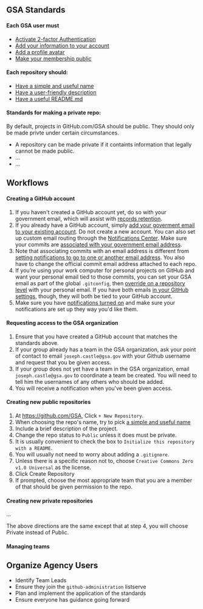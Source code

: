 
## GSA Standards

#### Each GSA user must

* [Activate 2-factor Authentication](https://github.com/fisma-ready/github#activate-2-factor-authentication)
* [Add your information to your account](https://github.com/fisma-ready/github#add-your-information-to-your-account)
* [Add a profile avatar](https://github.com/fisma-ready/github#add-a-profile-avatar)
* [Make your membership public](https://github.com/fisma-ready/github#make-your-membership-public)

#### Each repository should: 

* [Have a simple and useful name](https://pages.18f.gov/open-source-guide/naming-your-project/)
* [Have a user-friendly description](https://pages.18f.gov/open-source-guide/writing-the-repo-description/)
* [Have a useful README.md](https://pages.18f.gov/open-source-guide/making-readmes-readable/)

#### Standards for making a private repo:  

By default, projects in GitHub.com/GSA should be public.  They should only be made privte under certain circumstances.  

* A repository can be made private if it containts information that legally cannot be made public.  
* ...
* ...

## Workflows 

#### Creating a GitHub account

1. If you haven't created a GitHub account yet, do so with your government email, which will assist with [records retention](http://ben.balter.com/open-source-for-government/#records).  
2. If you already have a GitHub account, simply [add your goverment email to your existing account](https://help.github.com/articles/adding-an-email-address-to-your-github-account/). Do not create a new account. You can also set up custom email routing through the [Notifications Center](https://github.com/settings/notifications). Make sure your commits are [associated with your government email address](https://help.github.com/articles/setting-your-email-in-git).
3. Note that associating commits with an email address is different from [setting notifications to go to one or another email address](https://help.github.com/articles/configuring-notification-emails-for-organizations/). You also have to change the official commit email address attached to each repo.
4. If you’re using your work computer for personal projects on GitHub and want your personal email tied to those commits, you can set your GSA email as part of the global `.gitconfig`, then [override on a repository level](http://git-scm.com/book/en/v2/Customizing-Git-Git-Configuration) with your personal email. If you have both emails [in your GitHub settings](https://github.com/settings/emails), though, they will both be tied to your GitHub account.
5. Make sure you have [notifications turned on](https://github.com/settings/notifications) and make sure your notifications are set up they way you'd like them.

#### Requesting access to the GSA organization

1. Ensure that you have created a GitHub account that matches the standards above.  
2. If your group already has a team in the GSA organization, ask your point of contact to email `joseph.castle@gsa.gov` with your Github username and request that you be given access.  
3. If your group does not yet have a team in the GSA organization, email `joseph.castle@gsa.gov` to coordinate a team be created.  You will need to tell him the usernames of any others who should be added.   
4. You will receive a notification when you've been given access.  

#### Creating new public repositories

1. At https://github.com/GSA, Click `+ New Repository`.  
2. When choosing the repo's name, try to pick [a simple and useful name](https://pages.18f.gov/open-source-guide/naming-your-project/)
3. Include a brief description of the project.  
4. Change the repo status to `Public` unless it does must be private.  
5. It is usually convenient to check the box to `Initialize this repository with a README`.  
6. You will usually not need to worry about adding a `.gitignore`.  
7. Unless there is a specific reason not to, choose `Creative Commons Zero v1.0 Universal` as the license.  
8. Click Create Repository
9. If prompted, choose the most appropriate team that you are a member of that should be given permission to the repo.  

#### Creating new private repositories


...


The above directions are the same except that at step 4, you will choose Private instead of Public.  

#### Managing teams 

## Organize Agency Users

* Identify Team Leads
* Ensure they join the `github-administration` listserve
* Plan and implement the application of the standards 
* Ensure everyone has guidance going forward


